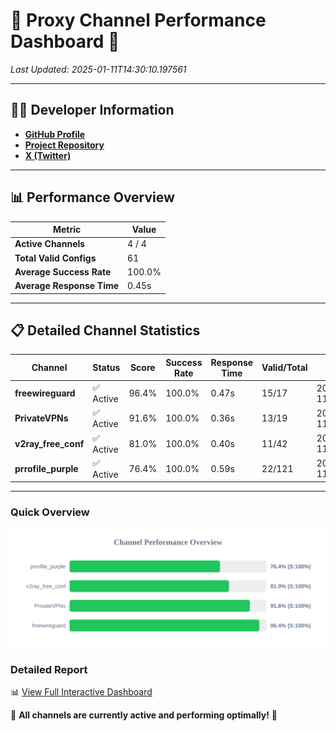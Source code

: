 # 🌟 Proxy Channel Performance Dashboard 🌟

_Last Updated: 2025-01-11T14:30:10.197561_

---

## 👩‍💻 Developer Information

- **[GitHub Profile](https://github.com/4n0nymou3)**  
- **[Project Repository](https://github.com/4n0nymou3/multi-proxy-config-fetcher)**  
- **[X (Twitter)](https://x.com/4n0nymou3)**  

---

## 📊 Performance Overview

| Metric                | Value       |
|-----------------------|-------------|
| **Active Channels**   | 4 / 4       |
| **Total Valid Configs** | 61          |
| **Average Success Rate** | 100.0%      |
| **Average Response Time** | 0.45s       |

---

## 📋 Detailed Channel Statistics

| Channel          | Status     | Score  | Success Rate | Response Time | Valid/Total | Last Success               |
|------------------|------------|--------|--------------|---------------|-------------|----------------------------|
| **freewireguard**  | ✅ Active  | 96.4%  | 100.0% | 0.47s         | 15/17       | 2025-01-11T14:30:10.195831 |
| **PrivateVPNs**  | ✅ Active  | 91.6%  | 100.0% | 0.36s         | 13/19       | 2025-01-11T14:30:09.700204 |
| **v2ray_free_conf**  | ✅ Active  | 81.0%  | 100.0% | 0.40s         | 11/42       | 2025-01-11T14:30:09.301724 |
| **prrofile_purple**  | ✅ Active  | 76.4%  | 100.0% | 0.59s         | 22/121       | 2025-01-11T14:30:08.868919 |

---

### Quick Overview
<div align="center">
  <a href="https://raw.githubusercontent.com/nullluser/NullRepo/refs/heads/main/assets/channel_stats_chart.svg">
    <img src="https://raw.githubusercontent.com/nullluser/NullRepo/refs/heads/main/assets/channel_stats_chart.svg" alt="Source Performance Statistics" width="800">
  </a>
</div>

### Detailed Report
📊 [View Full Interactive Dashboard](https://htmlpreview.github.io/?https://github.com/nullluser/NullRepo/blob/main/assets/performance_report.html)

🎉 **All channels are currently active and performing optimally!** 🎉
